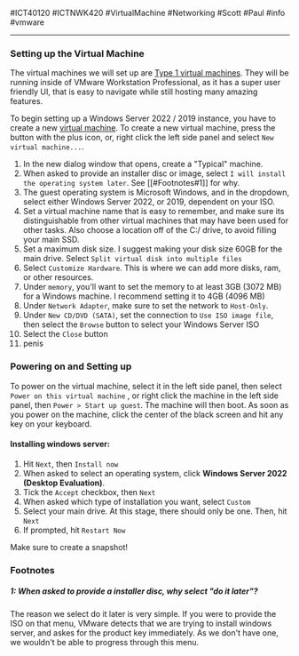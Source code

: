 #ICT40120 #ICTNWK420 #VirtualMachine #Networking #Scott #Paul #info #vmware

---

### Setting up the Virtual Machine

The virtual machines we will set up are [Type 1 virtual machines](Type%201%20virtual%20machines.md). They will be running inside of VMware Workstation Professional, as it has a super user friendly UI, that is easy to navigate while still hosting many amazing features. 

To begin setting up a Windows Server 2022 / 2019 instance, you have to create a new [virtual machine](Virtual%20Machines.md). To create a new virtual machine, press the button with the plus icon, or, right click the left side panel and select `New virtual machine...`. 

1. In the new dialog window that opens, create a "Typical" machine. 
2. When asked to provide an installer disc or image, select `I will install the operating system later`. See [[#Footnotes#1]] for why.
3. The guest operating system is Microsoft Windows, and in the dropdown, select either Windows Server 2022, or 2019, dependent on your ISO. 
4. Set a virtual machine name that is easy to remember, and make sure its distinguishable from other virtual machines that may have been used for other tasks. Also choose a location off of the C:/ drive, to avoid filling your main SSD. 
5. Set a maximum disk size. I suggest making your disk size 60GB for the main drive. Select `Split virtual disk into multiple files`
6. Select `Customize Hardware`. This is where we can add more disks, ram, or other resources.
7. Under `memory`, you'll want to set the memory to at least 3GB (3072 MB) for a Windows machine. I recommend setting it to 4GB (4096 MB)
8. Under `Network Adapter`, make sure to set the network to `Host-Only`.
9. Under `New CD/DVD (SATA)`, set the connection to `Use ISO image file`, then select the `Browse` button to select your Windows Server ISO
10. Select the `Close` button
11. penis

### Powering on and Setting up

To power on the virtual machine, select it in the left side panel, then select `Power on this virtual machine` , or right click the machine in the left side panel, then `Power > Start up guest`. The machine will then boot. As soon as you power on the machine, click the center of the black screen and hit any key on your keyboard.

#### Installing windows server:
1. Hit `Next`, then `Install now`
2. When asked to select an operating system, click **Windows Server 2022 (Desktop Evaluation)**. 
3. Tick the `Accept` checkbox, then `Next`
4. When asked which type of installation you want, select `Custom`
5. Select your main drive. At this stage, there should only be one. Then, hit `Next`
6. If prompted, hit `Restart Now`

Make sure to create a snapshot! 

### Footnotes
##### 1: When asked to provide a installer disc, why select "do it later"?
The reason we select do it later is very simple. If you were to provide the ISO on that menu, VMware detects that we are trying to install windows server, and askes for the product key immediately. As we don't have one, we wouldn't be able to progress through this menu. 

